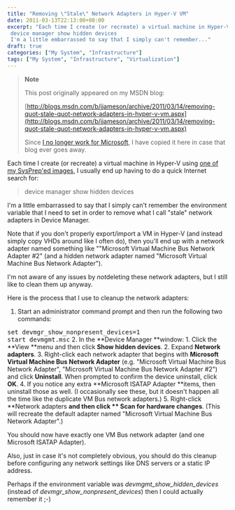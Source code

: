 ```yaml
---
title: "Removing \"Stale\" Network Adapters in Hyper-V VM"
date: 2011-03-13T22:13:00+08:00
excerpt: "Each time I create (or recreate) a virtual machine in Hyper-V using one of my SysPrep'ed images , I usually end up having to do a quick Internet search for: 
 device manager show hidden devices 
 I'm a little embarrassed to say that I simply can't remember..."
draft: true
categories: ["My System", "Infrastructure"]
tags: ["My System", "Infrastructure", "Virtualization"]
---
```


> **Note**
> 
> 
> 	This post originally appeared on my MSDN blog:  
>   
> 
> 
> [http://blogs.msdn.com/b/jjameson/archive/2011/03/14/removing-quot-stale-quot-network-adapters-in-hyper-v-vm.aspx](http://blogs.msdn.com/b/jjameson/archive/2011/03/14/removing-quot-stale-quot-network-adapters-in-hyper-v-vm.aspx)
> 
> 
> Since
> 	[I no longer work for Microsoft](/blog/jjameson/archive/2011/09/02/last-day-with-microsoft.aspx), I have copied it here in case that blog 
> 	ever goes away.


Each time I create (or recreate) a virtual machine in Hyper-V using [one of my SysPrep'ed images](/blog/jjameson/archive/2009/08/13/using-sysprep-ed-vhds-for-new-hyper-v-virtual-machines.aspx), I usually end up having to do a quick Internet  search for:


> device manager show hidden devices


I'm a little embarrassed to say that I simply can't remember the environment  variable that I need to set in order to remove what I call "stale" network adapters  in Device Manager.

Note that if you don't properly export/import a VM in Hyper-V (and instead simply  copy VHDs around like I often do), then you'll end up with a network adapter named  something like ""Microsoft Virtual Machine Bus Network Adapter #2" (and a hidden  network adapter named "Microsoft Virtual Machine Bus Network Adapter").

I'm not aware of any issues by *not*deleting these network adapters,  but I still like to clean them up anyway.

Here is the process that I use to cleanup the network adapters:

1. Start an administrator command prompt and then run the following two commands:
<kbd>set devmgr_show_nonpresent_devices=1</kbd>  
<kbd>start devmgmt.msc</kbd>
2. In the **Device Manager **window:
    1. Click the **View **menu and then click **Show hidden 	devices**.
    2. Expand **Network adapters**.
    3. Right-click each network adapter that begins with **Microsoft 	Virtual Machine Bus Network Adapter** (e.g. "Microsoft Virtual Machine 	Bus Network Adapter", "Microsoft Virtual Machine Bus Network Adapter #2") 	and click **Uninstall**. When prompted to confirm the device 	uninstall, click **OK**.
    4. If you notice any extra **Microsoft ISATAP Adapter **items, 	then uninstall those as well. (I occasionally see these, but it doesn't 	happen all the time like the duplicate VM Bus network adapters.)
    5. Right-click **Network adapters **and then click **	Scan for hardware changes**. (This will recreate the default adapter 	named "Microsoft Virtual Machine Bus Network Adapter".)


You should now have exactly one VM Bus network adapter (and one Microsoft ISATAP  Adapter).

Also, just in case it's not completely obvious, you should do this cleanup before  configuring any network settings like DNS servers or a static IP address.

Perhaps if the environment variable was <var>devmgmt_show_hidden_devices</var>  (instead of <var>devmgr_show_nonpresent_devices</var>) then I could actually remember  it ;-)

